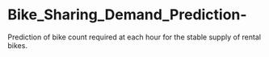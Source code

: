# Bike_Sharing_Demand_Prediction-
Prediction of bike count required at each hour for the stable supply of rental bikes.
